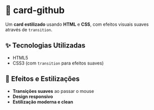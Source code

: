 # 📌 card-github

Um **card estilizado** usando **HTML** e **CSS**, com efeitos visuais suaves através de `transition`. 

## ✨ Tecnologias Utilizadas
- HTML5
- CSS3 (com `transition` para efeitos suaves)

## 🎨 Efeitos e Estilizações
- **Transições suaves** ao passar o mouse
- **Design responsivo**
- **Estilização moderna e clean**
